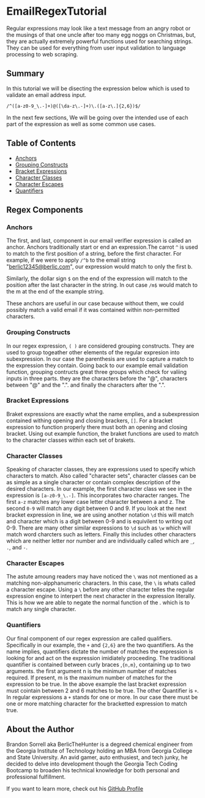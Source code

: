 # EmailRegexTutorial

Regular expressions may look like a text message from an angry robot or the musings of that one uncle after too many egg noggs on Christmas, but, they are actually extremely powerful functions used for searching strings. They can be used for everything from user input validation to language processing to web scraping.

## Summary

In this tutorial we will be disecting the expression below which is used to validate an email address input.
    
    /^([a-z0-9_\.-]+)@([\da-z\.-]+)\.([a-z\.]{2,6})$/

In the next few sections, We will be going over the intended use of each part of the expression as well as some common use cases. 
    

## Table of Contents

- [Anchors](#anchors)
- [Grouping Constructs](#grouping-constructs)
- [Bracket Expressions](#bracket-expressions)
- [Character Classes](#character-classes)
- [Character Escapes](#character-escapes)
- [Quantifiers](#quantifiers)


## Regex Components

### Anchors
The first, and last, component in our email verifier expression is called an anchor. Anchors traditionally start or end an expression.The carrot `^` is used to match to the first position of a string, before the first character. For example, if we were to apply `/^b` to the email string "berlic12345@berlic.com", our expression would match to only the first b.

Similarly, the dollar sign `$` on the end of the expression will match to the position after the last character in the string. In out case `/m$` would match to the m at the end of the  example string. 

These anchors are useful in our case because without them, we could possibly match a valid email if it was contained within non-permitted characters.

### Grouping Constructs
In our regex expression, `( )` are considered grouping constructs. They are used to group togeather other elements of the regular expresion into subexpression. In our case the parenthesis are used to capture a match to  the expression they contain. Going back to our example email validation function, grouping contructs great three groups which check for valiing inputs in three parts. they are the characters before the "@", characters between "@" and the ".". and finally the characters after the ".". 

### Bracket Expressions
Braket expressions are exactly what the name emplies, and a subexpression contained withing opening and closing brackers, `[]`. For a bracket expression to function properly there must both an opening and closing bracket. 
Using out example function, the braket functions are used to match to the character classes within each set of brakets.

### Character Classes
Speaking of character classes, they are expressions used to specify which characters to match.  Also called "character sets", character classes can be as simple as a single character or contain complex description of the desired characters. In our example, the first character class we see in the expression is `[a-z0-9_\.-]`. This incorporates two character ranges. The first `a-z` matches any lower case letter character between a and z. The second `0-9` will match any digit between 0 and 9.  If you look at the next bracket expression in line, we are using another notation `\d`  this will match and character which is a digit between 0-9 and is equivilent to writing out 0-9.  There are many other similar expressions to  `\d` such as `\w` which will match word charcters such as letters. Finally this includes other characters which are neither letter nor number and are individually called which are `_`, `.`, and `-`.

### Character Escapes
The astute amoung readers may have noticed the `\` was not mentioned as a matching non-alpphanumeric characters. In this case, the `\` is whats called a character escape. Using a `\` before any other character telles the regular expression engine to interpert the next character in the expression literally. This is how we are able to negate the normal function of the . which is to match any single character. 

### Quantifiers
Our final component of our regex expression are called qualifiers. Specifically in our example, the `+` and `{2,6}` are the two quantifiers. As the name implies, quantifiers dictate the number of matches the expression is looking for and act on the expression imidiately proceeding. The traditional quantifier is contained between curly braces ,`{n,m}`, containing up to two arguments. the first argument n is the minimum number of matches required. If present, m is the maximum number of matches for the expression to be true. In the above example the last bracket expression must cointain between 2 and 6 matches to be true. The other Quantifier is `+`. In regular expressions a `+` stands for one or more. In our case there must be one or more matching character for the bracketted expression to match true.


## About the Author

Brandon Sorrell aka BerlicTheHunter is a degreed chemical engineer from the Georgia Institute of Technology holding an MBA from Georgia College and State University. An avid gamer, auto enthusiest, and tech junky, he decided to delve into development though the Georgia Tech Coding Bootcamp to broaden his technical knowledge for both personal and professional fulfillment. 

If you want to learn more, check out his [GitHub Profile](https://github.com/BerlicTheHunter)

